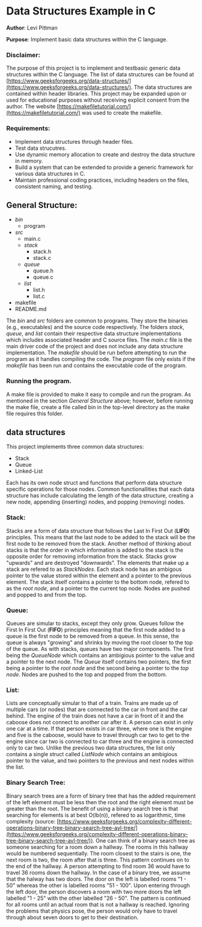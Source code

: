 # Data Structures Example in C

**Author**: Levi Pittman

**Purpose**: Implement basic data structures within the C language.

### Disclaimer:

The purpose of this project is to implement and testbasic generic data structures within the C language. The list of data
structures can be found at [https://www.geeksforgeeks.org/data-structures/](https://www.geeksforgeeks.org/data-structures/). The
data structures are contained within header libraries. This project may be expanded upon or used for educational purposes without
receiving explicit consent from the author. The website [https://makefiletutorial.com/](https://makefiletutorial.com/) was used to 
create the makefile.

### Requirements:
* Implement data structures through header files.
* Test data strucutres.
* Use dynamic memory allocation to create and destroy the data structure in memory.
* Build a system that can be extended to provide a generic framework for various data structures in C.
* Maintain professional coding practices, including headers on the files, consistent naming, and testing.

## General Structure:
* *bin*
  * program
* *src*
  * main.c
  * *stack*
    * stack.h
    * stack.c
  * *queue*
    * queue.h
    * queue.c
  * *list*
    * list.h
    * list.c
* makefile
* README.md

The *bin* and *src* folders are common to programs. They store the binaries (e.g., executables) and the source
code respectively. The folders *stack*, *queue*, and *list* contain their respective data structure implementations
which includes associated header and C source files. The *main.c* file is the main driver code of the project and
does not include any data structure implementation. The *makefile* should be run before attempting to run the program
as it handles compiling the code. The *program* file only exists if the *makefile* has been run and contains the 
executable code of the program.

### Running the program.

A make file is provided to make it easy to compile and run the program. As mentioned in the section *General Structure* above; 
however, before running the make file, create a file called bin in the top-level directory as the make file requires this folder.

## data structures

This project implements three common data structures:
 * Stack
 * Queue
 * Linked-List

Each has its own node struct and functions that perform data structure specific operations for those nodes. Common
functionallities that each data structure has include calculating the length of the data structure, creating a new node,
appending (inserting) nodes, and popping (removing) nodes.

### Stack:

Stacks are a form of data structure that follows the Last In First Out (**LIFO**) principles. This means that the last
node to be added to the stack will be the first node to be removed from the stack. Another method of thinking about 
stacks is that the order in which information is added to the stack is the opposite order for removing information from
the stack. Stacks grow "upwards" and are destroyed "downwards". The elements that make up a stack are refered to as 
*StackNodes*. Each stack node has an ambigous pointer to the value stored within the element and a pointer to the previous
element. The stack itself contains a pointer to the bottom node, refered to as the *root node*, and a pointer to the current
top node. Nodes are pushed and popped to and from the top.

### Queue:

Queues are simular to stacks, except they only grow. Queues follow the First In First Out (**FIFO**) principles meaning that
the first node added to a queue is the first node to be removed from a queue. In this sense, the queue is always "growing" and 
shrinks by moving the root closer to the top of the queue. As with stacks, queues have two major components. The first 
being the *QueueNode* which contains an ambigious pointer to the value and a pointer to the next node. The *Queue* itself
contains two pointers, the first being a pointer to the *root node* and the second being a pointer to the *top node*. Nodes
are pushed to the top and popped from the bottom.

### List:

Lists are conceptually simular to that of a train. Trains are made up of multiple cars (or nodes) that are connected to the car in 
front and the car behind. The engine of the train does not have a car in front of it and the caboose does not connect to another 
car after it. A person can exist in only one car at a time. If that person exists in car three, where one is the engine and five 
is the caboose, would have to travel through car two to get to the engine since car two is connected to car three and the engine
is connected only to car two. Unlike the previous two data structures, the list only contains a single struct called *ListNode*
which contains an ambigious pointer to the value, and two pointers to the previous and next nodes within the list.

### Binary Search Tree:

Binary search trees are a form of binary tree that has the added requirement of the left element must be less then the root and the
right element must be greater than the root. The benefit of using a binary search tree is that searching for elements is at best
O(lb(n)), refered to as logarithmic, time complexity (source:  [https://www.geeksforgeeks.org/complexity-different-operations-binary-tree-binary-search-tree-avl-tree/](https://www.geeksforgeeks.org/complexity-different-operations-binary-tree-binary-search-tree-avl-tree/)). One can think of a binary search tree
as someone searching for a room down a hallway. The rooms in this hallway would be numbered sequentially. The room closest to the 
stairs is one, the next room is two, the room after that is three. This pattern continues on to the end of the hallway. A person 
attempting to find room 36 would have to travel 36 rooms down the hallway. In the case of a binary tree, we assume that the halway 
has two doors. The door on the left is labelled rooms "1 - 50" whereas the other is labelled rooms "51 - 100". Upon entering 
through the left door, the person discovers a room with two more doors the left labelled "1 - 25" with the other labelled "26 - 50".
The pattern is continued for all rooms until an actual room that is not a hallway is reached. Ignoring the problems that physics 
pose, the person would only have to travel through about seven doors to get to their destination.